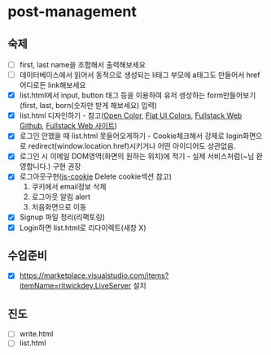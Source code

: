 # post-management

## 숙제

- [ ] first, last name을 조합해서 출력해보세요
- [ ] 데이터베이스에서 읽어서 동적으로 생성되는 li태그 부모에 a태그도 만들어서 href 어디로든 link해보세요
- [x] list.html에서 input, button 태그 등을 이용하여 유저 생성하는 form만들어보기(first, last, born(숫자만 받게 해보세요) 입력)
- [x] list.html 디자인하기 - 참고([Open Color](https://yeun.github.io/open-color/), [Flat UI Colors](https://flatuicolors.com), [Fullstack Web Github](https://github.com/qvil/fullstack-web), [Fullstack Web 사이트](https://qvil.github.io/fullstack-web/))
- [x] 로그인 안했을 때 list.html 못들어오게하기 - Cookie체크해서 강제로 login화면으로 redirect(window.location.href)시키거나 어떤 아이디어도 상관없음.
- [x] 로그인 시 이메일 DOM영역(화면의 원하는 위치)에 적기 - 실제 서비스처럼(~님 환영합니다.) 구현 권장
- [x] 로그아웃구현([js-cookie](https://github.com/js-cookie/js-cookie#basic-usage) Delete cookie섹션 참고)
  1. 쿠키에서 email정보 삭제
  1. 로그아웃 알림 alert
  1. 처음화면으로 이동
- [x] Signup 파일 정리(리팩토링)
- [x] Login하면 list.html로 리다이렉트(새창 X)

## 수업준비

- [x] https://marketplace.visualstudio.com/items?itemName=ritwickdey.LiveServer 설치

## 진도

- [ ] write.html
- [ ] list.html
